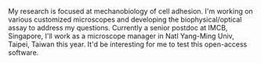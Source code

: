 My research is focused at mechanobiology of cell adhesion. I'm working on various customized microscopes and developing the biophysical/optical assay to address my questions. Currently a senior postdoc at IMCB, Singapore, I'll work as a microscope manager in Natl Yang-Ming Univ, Taipei, Taiwan this year. It'd be interesting for me to test this open-access software.
